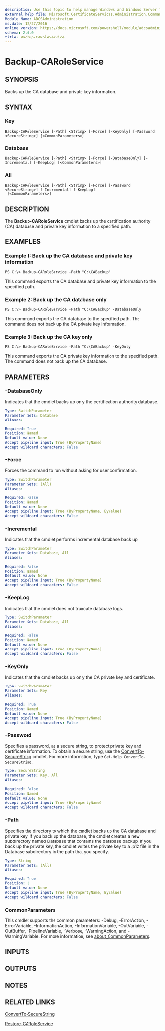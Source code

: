 ```yaml
---
description: Use this topic to help manage Windows and Windows Server technologies with Windows PowerShell.
external help file: Microsoft.CertificateServices.Administration.Commands.dll-Help.xml
Module Name: ADCSAdministration
ms.date: 12/27/2016
online version: https://docs.microsoft.com/powershell/module/adcsadministration/backup-caroleservice?view=windowsserver2022-ps&wt.mc_id=ps-gethelp
schema: 2.0.0
title: Backup-CARoleService
---
```


# Backup-CARoleService

## SYNOPSIS
Backs up the CA database and private key information.

## SYNTAX

### Key
```
Backup-CARoleService [-Path] <String> [-Force] [-KeyOnly] [-Password <SecureString>] [<CommonParameters>]
```

### Database
```
Backup-CARoleService [-Path] <String> [-Force] [-DatabaseOnly] [-Incremental] [-KeepLog] [<CommonParameters>]
```

### All
```
Backup-CARoleService [-Path] <String> [-Force] [-Password <SecureString>] [-Incremental] [-KeepLog]
 [<CommonParameters>]
```

## DESCRIPTION
The **Backup-CARoleService** cmdlet backs up the certification authority (CA) database and private key information to a specified path.

## EXAMPLES

### Example 1: Back up the CA database and private key information
```
PS C:\> Backup-CARoleService -Path "C:\CABackup"
```

This command exports the CA database and private key information to the specified path.

### Example 2: Back up the CA database only
```
PS C:\> Backup-CARoleService -Path "C:\CABackup" -DatabaseOnly
```

This command exports the CA database to the specified path.
The command does not back up the CA private key information.

### Example 3: Back up the CA key only
```
PS C:\> Backup-CARoleService -Path "C:\CABackup" -KeyOnly
```

This command exports the CA private key information to the specified path.
The command does not back up the CA database.

## PARAMETERS

### -DatabaseOnly
Indicates that the cmdlet backs up only the certification authority database.

```yaml
Type: SwitchParameter
Parameter Sets: Database
Aliases: 

Required: True
Position: Named
Default value: None
Accept pipeline input: True (ByPropertyName)
Accept wildcard characters: False
```

### -Force
Forces the command to run without asking for user confirmation.

```yaml
Type: SwitchParameter
Parameter Sets: (All)
Aliases: 

Required: False
Position: Named
Default value: None
Accept pipeline input: True (ByPropertyName, ByValue)
Accept wildcard characters: False
```

### -Incremental
Indicates that the cmdlet performs incremental database back up.

```yaml
Type: SwitchParameter
Parameter Sets: Database, All
Aliases: 

Required: False
Position: Named
Default value: None
Accept pipeline input: True (ByPropertyName)
Accept wildcard characters: False
```

### -KeepLog
Indicates that the cmdlet does not truncate database logs.

```yaml
Type: SwitchParameter
Parameter Sets: Database, All
Aliases: 

Required: False
Position: Named
Default value: None
Accept pipeline input: True (ByPropertyName)
Accept wildcard characters: False
```

### -KeyOnly
Indicates that the cmdlet backs up only the CA private key and certificate.

```yaml
Type: SwitchParameter
Parameter Sets: Key
Aliases: 

Required: True
Position: Named
Default value: None
Accept pipeline input: True (ByPropertyName)
Accept wildcard characters: False
```

### -Password
Specifies a password, as a secure string, to protect private key and certificate information.
To obtain a secure string, use the [ConvertTo-SecureString](https://go.microsoft.com/fwlink/?LinkID=113291) cmdlet.
For more information, type `Get-Help ConvertTo-SecureString`.

```yaml
Type: SecureString
Parameter Sets: Key, All
Aliases: 

Required: False
Position: Named
Default value: None
Accept pipeline input: True (ByPropertyName)
Accept wildcard characters: False
```

### -Path
Specifies the directory to which the cmdlet backs up the CA database and private key.
If you back up the database, the cmdlet creates a new subdirectory named Database that contains the database backup.
If you back up the private key, the cmdlet writes the private key to a .p12 file in the Database subdirectory in the path that you specify.

```yaml
Type: String
Parameter Sets: (All)
Aliases: 

Required: True
Position: 1
Default value: None
Accept pipeline input: True (ByPropertyName, ByValue)
Accept wildcard characters: False
```

### CommonParameters
This cmdlet supports the common parameters: -Debug, -ErrorAction, -ErrorVariable, -InformationAction, -InformationVariable, -OutVariable, -OutBuffer, -PipelineVariable, -Verbose, -WarningAction, and -WarningVariable. For more information, see [about_CommonParameters](https://go.microsoft.com/fwlink/?LinkID=113216).

## INPUTS

## OUTPUTS

## NOTES

## RELATED LINKS

[ConvertTo-SecureString](https://go.microsoft.com/fwlink/?LinkID=113291)

[Restore-CARoleService](./Restore-CARoleService.md)

